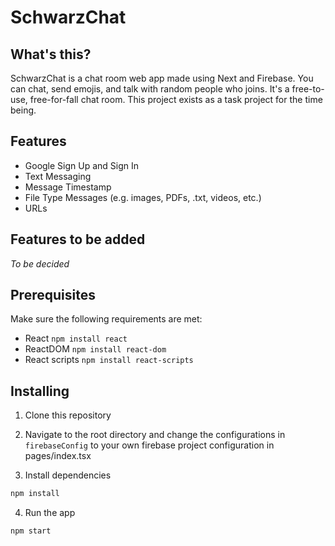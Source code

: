 # SchwarzChat

## What's this?

SchwarzChat is a chat room web app made using Next and Firebase. You can chat, send emojis, and talk with random people who joins. It's a free-to-use, free-for-fall chat room. This project exists as a task project for the time being.

## Features

- Google Sign Up and Sign In
- Text Messaging
- Message Timestamp
- File Type Messages (e.g. images, PDFs, .txt, videos, etc.)
- URLs

## Features to be added

_To be decided_

## Prerequisites

Make sure the following requirements are met:

- React `npm install react`
- ReactDOM `npm install react-dom`
- React scripts `npm install react-scripts`

## Installing

1. Clone this repository

2. Navigate to the root directory and change the configurations in `firebaseConfig` to your own firebase project configuration in pages/index.tsx

3. Install dependencies

```javascript
npm install
```
4. Run the app

```javascript
npm start
```